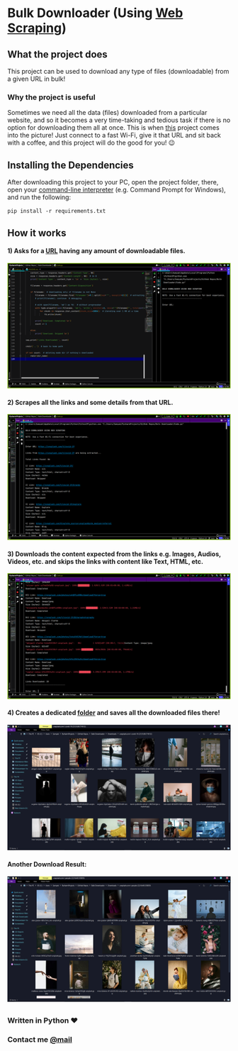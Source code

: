 # Bulk Downloader (Using [Web Scraping](https://en.wikipedia.org/wiki/Web_scraping))


## What the project does

This project can be used to download any type of files (downloadable) from a given URL in bulk! 

### Why the project is useful

Sometimes we need all the data (files) downloaded from a particular website, and so it becomes a very time-taking and tedious task if there is no option for downloading them all at once. This is when [this](Code.py) project comes into the picture! Just connect to a fast Wi-Fi, give it that URL and sit back with a coffee, and this project will do the good for you! 😉


## Installing the Dependencies

After downloading this project to your PC, open the project folder, there, open your [command-line interpreter](https://en.wikipedia.org/wiki/List_of_command-line_interpreters#:~:text=In%20computing%2C%20a%20command-line%20interpreter%2C%20or%20command%20language%20interpreter%2C%20is%20a%20blanket%20term%20for%20a%20certain%20class%20of%20programs%20designed%20to%20read%20lines%20of%20text%20entered%20by%20a%20user%2C%20thus%20implementing%20a%20command-line%20interface.) (e.g. Command Prompt for Windows), and run the following:
```
pip install -r requirements.txt
```


## How it works

#### 1) Asks for a [URL](https://en.wikipedia.org/wiki/URL) having any amount of downloadable files.

<img src="Sample%20Screenshots/0.png">

#### 2) Scrapes all the links and some details from that URL.

<img src="Sample%20Screenshots/1.png">

#### 3) Downloads the content expected from the links e.g. Images, Audios, Videos, etc. and skips the links with content like Text, HTML, etc.

<img src="Sample%20Screenshots/2.png">

#### 4) Creates a dedicated [folder](Downloads) and saves all the downloaded files there!

<img src="Sample%20Screenshots/3.png">

#### Another Download Result:

<img src="Sample%20Screenshots/4.png">

## 

### Written in Python ❤

### Contact me [@mail](mailto:samyak65400@gmail.com)
